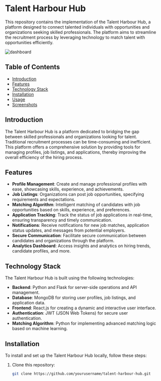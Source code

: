 # Talent Harbour Hub

This repository contains the implementation of the Talent Harbour Hub, a platform designed to connect talented individuals with opportunities and organizations seeking skilled professionals. The platform aims to streamline the recruitment process by leveraging technology to match talent with opportunities efficiently.

![dashboard](https://via.placeholder.com/800x400) <!-- Replace this with your actual image link -->

## Table of Contents

- [Introduction](#introduction)
- [Features](#features)
- [Technology Stack](#technology-stack)
- [Installation](#installation)
- [Usage](#usage)
- [Screenshots](#screenshots)

## Introduction

The Talent Harbour Hub is a platform dedicated to bridging the gap between skilled professionals and organizations looking for talent. Traditional recruitment processes can be time-consuming and inefficient. This platform offers a comprehensive solution by providing tools for managing profiles, job listings, and applications, thereby improving the overall efficiency of the hiring process.

## Features

- **Profile Management**: Create and manage professional profiles with ease, showcasing skills, experience, and achievements.
- **Job Listings**: Organizations can post job opportunities, specifying requirements and expectations.
- **Matching Algorithm**: Intelligent matching of candidates with job opportunities based on skills, experience, and preferences.
- **Application Tracking**: Track the status of job applications in real-time, ensuring transparency and timely communication.
- **Notifications**: Receive notifications for new job matches, application status updates, and messages from potential employers.
- **Secure Communication**: Facilitate secure communication between candidates and organizations through the platform.
- **Analytics Dashboard**: Access insights and analytics on hiring trends, candidate profiles, and more.

## Technology Stack

The Talent Harbour Hub is built using the following technologies:

- **Backend**: Python and Flask for server-side operations and API management.
- **Database**: MongoDB for storing user profiles, job listings, and application data.
- **Frontend**: React.js for creating a dynamic and interactive user interface.
- **Authentication**: JWT (JSON Web Tokens) for secure user authentication.
- **Matching Algorithm**: Python for implementing advanced matching logic based on machine learning.

## Installation

To install and set up the Talent Harbour Hub locally, follow these steps:

1. Clone this repository:
   ```bash
   git clone https://github.com/yourusername/talent-harbour-hub.git
